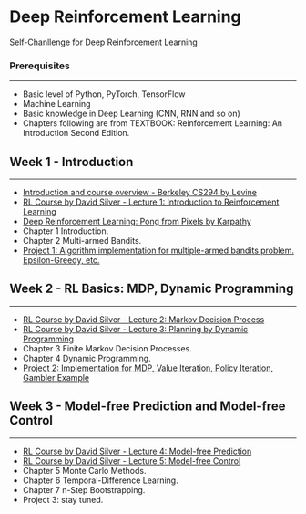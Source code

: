 # Deep Reinforcement Learning  

Self-Chanllenge for Deep Reinforcement Learning  

### Prerequisites  
---  
* Basic level of Python, PyTorch, TensorFlow  
* Machine Learning  
* Basic knowledge in Deep Learning (CNN, RNN and so on) 
* Chapters following are from TEXTBOOK: Reinforcement Learning: An Introduction Second Edition.   

## Week 1 - Introduction  
---  
* [Introduction and course overview - Berkeley CS294 by Levine](https://www.youtube.com/watch?v=Q4kF8sfggoI&index=1&list=PLkFD6_40KJIznC9CDbVTjAF2oyt8_VAe3)  
* [RL Course by David Silver - Lecture 1: Introduction to Reinforcement Learning](https://www.youtube.com/watch?v=2pWv7GOvuf0&list=PLzuuYNsE1EZAXYR4FJ75jcJseBmo4KQ9-&index=1)
* [Deep Reinforcement Learning: Pong from Pixels by Karpathy](http://karpathy.github.io/2016/05/31/rl/)
* Chapter 1 Introduction.  
* Chapter 2 Multi-armed Bandits.  
* [Project 1: Algorithm implementation for multiple-armed bandits problem. Epsilon-Greedy, etc.](https://github.com/xiaoyangxiaoen/deepReinforcementLearning/tree/master/bandits_algorithm)  

## Week 2 - RL Basics: MDP, Dynamic Programming  
---  
* [RL Course by David Silver - Lecture 2: Markov Decision Process](https://www.youtube.com/watch?v=lfHX2hHRMVQ&t=0s&index=3&list=PLzuuYNsE1EZAXYR4FJ75jcJseBmo4KQ9-)  
* [RL Course by David Silver - Lecture 3: Planning by Dynamic Programming](https://www.youtube.com/watch?v=Nd1-UUMVfz4&t=0s&index=4&list=PLzuuYNsE1EZAXYR4FJ75jcJseBmo4KQ9-)
* Chapter 3 Finite Markov Decision Processes.      
* Chapter 4 Dynamic Programming.    
* [Project 2: Implementation for MDP, Value Iteration, Policy Iteration, Gambler Example](https://github.com/xiaoyangxiaoen/DeepReinforcementLearning/tree/master/mdp)  

## Week 3 - Model-free Prediction and Model-free Control   
---
* [RL Course by David Silver - Lecture 4: Model-free Prediction](https://www.youtube.com/watch?v=PnHCvfgC_ZA&t=0s&index=5&list=PLzuuYNsE1EZAXYR4FJ75jcJseBmo4KQ9-)  
* [RL Course by David Silver - Lecture 5: Model-free Control](https://www.youtube.com/watch?v=0g4j2k_Ggc4&t=0s&index=6&list=PLzuuYNsE1EZAXYR4FJ75jcJseBmo4KQ9-)  
* Chapter 5 Monte Carlo Methods.    
* Chapter 6 Temporal-Difference Learning.    
* Chapter 7 n-Step Bootstrapping.    
* Project 3: stay tuned.  
